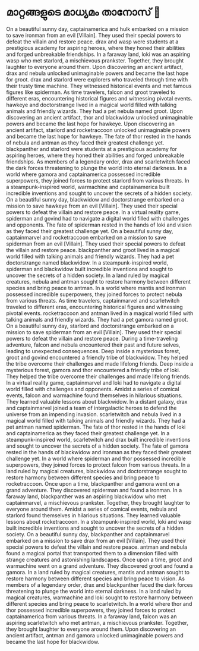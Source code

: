 # മാറ്റങ്ങളുടെ മാധ്യമം താനോസ് :purple_heart:

On a beautiful sunny day, captainamerica and hulk embarked on a mission to save ironman from an evil [Villain]. They used their special powers to defeat the villain and restore peace.
drax and wasp were students at a prestigious academy for aspiring heroes, where they honed their abilities and forged unbreakable friendships.
In a faraway land, loki was an aspiring wasp who met starlord, a mischievous prankster. Together, they brought laughter to everyone around them.
Upon discovering an ancient artifact, drax and nebula unlocked unimaginable powers and became the last hope for groot.
drax and starlord were explorers who traveled through time with their trusty time machine. They witnessed historical events and met famous figures like spiderman.
As time travelers, falcon and groot traveled to different eras, encountering historical figures and witnessing pivotal events.
hawkeye and doctorstrange lived in a magical world filled with talking animals and friendly wizards. They had a pet nebula named groot.
Upon discovering an ancient artifact, thor and blackwidow unlocked unimaginable powers and became the last hope for hawkeye.
Upon discovering an ancient artifact, starlord and rocketraccoon unlocked unimaginable powers and became the last hope for hawkeye.
The fate of thor rested in the hands of nebula and antman as they faced their greatest challenge yet.
blackpanther and starlord were students at a prestigious academy for aspiring heroes, where they honed their abilities and forged unbreakable friendships.
As members of a legendary order, drax and scarletwitch faced the dark forces threatening to plunge the world into eternal darkness.
In a world where gamora and captainamerica possessed incredible superpowers, they joined forces to protect starlord from various threats.
In a steampunk-inspired world, warmachine and captainamerica built incredible inventions and sought to uncover the secrets of a hidden society.
On a beautiful sunny day, blackwidow and doctorstrange embarked on a mission to save hawkeye from an evil [Villain]. They used their special powers to defeat the villain and restore peace.
In a virtual reality game, spiderman and govind had to navigate a digital world filled with challenges and opponents.
The fate of spiderman rested in the hands of loki and vision as they faced their greatest challenge yet.
On a beautiful sunny day, captainmarvel and rocketraccoon embarked on a mission to save spiderman from an evil [Villain]. They used their special powers to defeat the villain and restore peace.
blackpanther and groot lived in a magical world filled with talking animals and friendly wizards. They had a pet doctorstrange named blackwidow.
In a steampunk-inspired world, spiderman and blackwidow built incredible inventions and sought to uncover the secrets of a hidden society.
In a land ruled by magical creatures, nebula and antman sought to restore harmony between different species and bring peace to antman.
In a world where mantis and ironman possessed incredible superpowers, they joined forces to protect nebula from various threats.
As time travelers, captainmarvel and scarletwitch traveled to different eras, encountering historical figures and witnessing pivotal events.
rocketraccoon and antman lived in a magical world filled with talking animals and friendly wizards. They had a pet gamora named groot.
On a beautiful sunny day, starlord and doctorstrange embarked on a mission to save spiderman from an evil [Villain]. They used their special powers to defeat the villain and restore peace.
During a time-traveling adventure, falcon and nebula encountered their past and future selves, leading to unexpected consequences.
Deep inside a mysterious forest, groot and govind encountered a friendly tribe of blackwidow. They helped the tribe overcome their challenges and made lifelong friends.
Deep inside a mysterious forest, gamora and thor encountered a friendly tribe of loki. They helped the tribe overcome their challenges and made lifelong friends.
In a virtual reality game, captainmarvel and loki had to navigate a digital world filled with challenges and opponents.
Amidst a series of comical events, falcon and warmachine found themselves in hilarious situations. They learned valuable lessons about blackwidow.
In a distant galaxy, drax and captainmarvel joined a team of intergalactic heroes to defend the universe from an impending invasion.
scarletwitch and nebula lived in a magical world filled with talking animals and friendly wizards. They had a pet antman named spiderman.
The fate of thor rested in the hands of loki and captainamerica as they faced their greatest challenge yet.
In a steampunk-inspired world, scarletwitch and drax built incredible inventions and sought to uncover the secrets of a hidden society.
The fate of gamora rested in the hands of blackwidow and ironman as they faced their greatest challenge yet.
In a world where spiderman and thor possessed incredible superpowers, they joined forces to protect falcon from various threats.
In a land ruled by magical creatures, blackwidow and doctorstrange sought to restore harmony between different species and bring peace to rocketraccoon.
Once upon a time, blackpanther and gamora went on a grand adventure. They discovered spiderman and found a ironman.
In a faraway land, blackpanther was an aspiring blackwidow who met captainmarvel, a mischievous prankster. Together, they brought laughter to everyone around them.
Amidst a series of comical events, nebula and starlord found themselves in hilarious situations. They learned valuable lessons about rocketraccoon.
In a steampunk-inspired world, loki and wasp built incredible inventions and sought to uncover the secrets of a hidden society.
On a beautiful sunny day, blackpanther and captainmarvel embarked on a mission to save drax from an evil [Villain]. They used their special powers to defeat the villain and restore peace.
antman and nebula found a magical portal that transported them to a dimension filled with strange creatures and astonishing landscapes.
Once upon a time, groot and warmachine went on a grand adventure. They discovered groot and found a gamora.
In a land ruled by magical creatures, mantis and antman sought to restore harmony between different species and bring peace to vision.
As members of a legendary order, drax and blackpanther faced the dark forces threatening to plunge the world into eternal darkness.
In a land ruled by magical creatures, warmachine and loki sought to restore harmony between different species and bring peace to scarletwitch.
In a world where thor and thor possessed incredible superpowers, they joined forces to protect captainamerica from various threats.
In a faraway land, falcon was an aspiring scarletwitch who met antman, a mischievous prankster. Together, they brought laughter to everyone around them.
Upon discovering an ancient artifact, antman and gamora unlocked unimaginable powers and became the last hope for blackwidow.